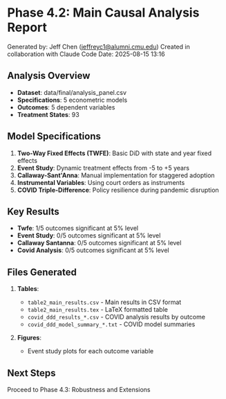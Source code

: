 # Phase 4.2: Main Causal Analysis Report

Generated by: Jeff Chen (jeffreyc1@alumni.cmu.edu)
Created in collaboration with Claude Code
Date: 2025-08-15 13:16

## Analysis Overview

- **Dataset**: data/final/analysis_panel.csv
- **Specifications**: 5 econometric models
- **Outcomes**: 5 dependent variables
- **Treatment States**: 93

## Model Specifications

1. **Two-Way Fixed Effects (TWFE)**: Basic DiD with state and year fixed effects
2. **Event Study**: Dynamic treatment effects from -5 to +5 years
3. **Callaway-Sant'Anna**: Manual implementation for staggered adoption
4. **Instrumental Variables**: Using court orders as instruments
5. **COVID Triple-Difference**: Policy resilience during pandemic disruption

## Key Results

- **Twfe**: 1/5 outcomes significant at 5% level
- **Event Study**: 0/5 outcomes significant at 5% level
- **Callaway Santanna**: 0/5 outcomes significant at 5% level
- **Covid Analysis**: 0/5 outcomes significant at 5% level

## Files Generated

1. **Tables**:
   - `table2_main_results.csv` - Main results in CSV format
   - `table2_main_results.tex` - LaTeX formatted table
   - `covid_ddd_results_*.csv` - COVID analysis results by outcome
   - `covid_ddd_model_summary_*.txt` - COVID model summaries

2. **Figures**:
   - Event study plots for each outcome variable

## Next Steps

Proceed to Phase 4.3: Robustness and Extensions
